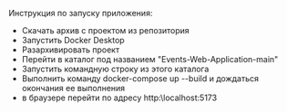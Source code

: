 Инструкция по запуску приложения:
- Скачать архив с проектом из репозитория
- Запустить Docker Desktop
- Разархивировать проект
- Перейти в каталог под названием "Events-Web-Application-main"
- Запустить командную строку из этого каталога
- Выполнить команду docker-compose up --build и дождаться окончания ее выполнения
- в браузере перейти по адресу http:\\localhost:5173
